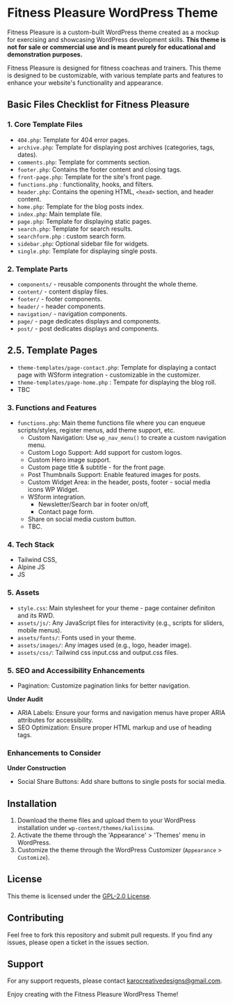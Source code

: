 # Fitness Pleasure WordPress Theme

Fitness Pleasure is a custom-built WordPress theme created as a mockup for exercising and showcasing WordPress development skills. **This theme is not for sale or commercial use and is meant purely for educational and demonstration purposes.**

Fitness Pleasure is designed for fitness coacheas and trainers. This theme is designed to be customizable, with various template parts and features to enhance your website's functionality and appearance.

## Basic Files Checklist for Fitness Pleasure

### 1. Core Template Files
- `404.php`: Template for 404 error pages.
- `archive.php`: Template for displaying post archives (categories, tags, dates).
- `comments.php`: Template for comments section.
- `footer.php`: Contains the footer content and closing tags.
- `front-page.php`: Template for the site's front page.
- `functions.php` : functionality, hooks, and filters.
- `header.php`: Contains the opening HTML, `<head>` section, and header content.
- `home.php`: Template for the blog posts index.
- `index.php`: Main template file.
- `page.php`: Template for displaying static pages.
- `search.php`: Template for search results.
- `searchform.php` : custom search form. 
- `sidebar.php`: Optional sidebar file for widgets.
- `single.php`: Template for displaying single posts.

### 2. Template Parts
- `components/` - reusable components throught the whole theme. 
- `content/` - content display files.
- `footer/` - footer components.
- `header/` - header components.
- `navigation/` - navigation components.
- `page/` - page dedicates displays and components.
- `post/` -  post dedicates displays and components.

## 2.5. Template Pages
- `theme-templates/page-contact.php`: Template for displaying a contact page with WSform integration - customizable in the customizer.
- `theme-templates/page-home.php` : Tempate for displaying the blog roll. 
- TBC

### 3. Functions and Features
- `functions.php`: Main theme functions file where you can enqueue scripts/styles, register menus, add theme support, etc.
  - Custom Navigation: Use `wp_nav_menu()` to create a custom navigation menu. 
  - Custom Logo Support: Add support for custom logos.
  - Custom Hero image support.
  - Custom page title & subtitle - for the front page.
  - Post Thumbnails Support: Enable featured images for posts.
  - Custom Widget Area: in the header, posts, footer - social media icons WP Widget.
  - WSform integration.
    - Newsletter/Search bar in footer on/off,
    - Contact page form.
  - Share on social media custom button.
  - TBC.
  
### 4. Tech Stack
- Tailwind CSS,
- Alpine JS 
- JS

### 5. Assets
- `style.css`: Main stylesheet for your theme - page container definiton and its RWD.
- `assets/js/`: Any JavaScript files for interactivity (e.g., scripts for sliders, mobile menus).
- `assets/fonts/`: Fonts used in your theme.
- `assets/images/`: Any images used (e.g., logo, header image).
- `assets/css/`: Tailwind css input.css and output.css files.

### 5. SEO and Accessibility Enhancements
- Pagination: Customize pagination links for better navigation.

**Under Audit**
- ARIA Labels: Ensure your forms and navigation menus have proper ARIA attributes for accessibility.
- SEO Optimization: Ensure proper HTML markup and use of heading tags.

### Enhancements to Consider
**Under Construction**
- Social Share Buttons: Add share buttons to single posts for social media.

## Installation
1. Download the theme files and upload them to your WordPress installation under `wp-content/themes/kalissima`.
2. Activate the theme through the 'Appearance' > 'Themes' menu in WordPress.
3. Customize the theme through the WordPress Customizer (`Appearance` > `Customize`).

## License
This theme is licensed under the [GPL-2.0 License](LICENSE).

## Contributing
Feel free to fork this repository and submit pull requests. If you find any issues, please open a ticket in the issues section.

## Support
For any support requests, please contact karocreativedesigns@gmail.com.

Enjoy creating with the Fitness Pleasure WordPress Theme!
